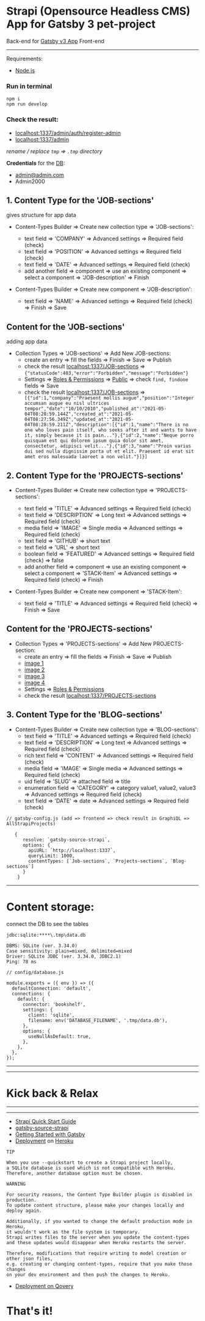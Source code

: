 # Strapi (Opensource Headless CMS) App for Gatsby 3 pet-project

Back-end for [Gatsby v3 App](https://github.com/WebDevelopUa/gatsby_02) Front-end

-------

Requirements:

- [Node.js](https://nodejs.org/uk/)

### Run in terminal

``` 
npm i
npm run develop
```

### Check the result:

- [localhost:1337/admin/auth/register-admin](http://localhost:1337/admin/auth/register-admin)
- [localhost:1337/admin](http://localhost:1337/admin)

*rename / replace ```tmp``` => ```.tmp``` directory*

**Credentials** for the [DB](./tmp/data.db):

- admin@admin.com
- Admin2000

## 1. Content Type for the 'JOB-sections'

gives structure for app data

* Content-Types Builder => Create new collection type => 'JOB-sections':
  - text field => 'COMPANY' => Advanced settings => Required field (check)
  - text field => 'POSITION' => Advanced settings => Required field (check)
  - text field => 'DATE' => Advanced settings => Required field (check)
  - add another field => component => use an existing component => select a component => 'JOB-description' => Finish

* Content-Types Builder => Create new component => 'JOB-description':
  - text field => 'NAME' => Advanced settings => Required field (check) => Finish => Save

## Content for the 'JOB-sections'

adding app data

* Collection Types => 'JOB-sections' => Add New JOB-sections:
  - create an entry => fill the fields => Finish => Save => Publish
  - check the result [localhost:1337/JOB-sections](http://localhost:1337/JOB-sections)
    => ```{"statusCode":403,"error":"Forbidden","message":"Forbidden"}```
  - Settings => [Roles & Permissions](http://localhost:1337/admin/settings/users-permissions/roles)
    => [Public](http://localhost:1337/admin/settings/users-permissions/roles/2) => check ```find, findone ``` fields =>
    Save
  - check the result [localhost:1337/JOB-sections](http://localhost:1337/JOB-sections)
    => ``` [{"id":1,"company":"Praesent mollis augue","position":"Integer accumsan augue eu nisl ultrices tempor","date":"10/10/2010","published_at":"2021-05-04T08:28:59.144Z","created_at":"2021-05-04T08:27:56.349Z","updated_at":"2021-05-04T08:28:59.211Z","description":[{"id":1,"name":"There is no one who loves pain itself, who seeks after it and wants to have it, simply because it is pain..."},{"id":2,"name":"Neque porro quisquam est qui dolorem ipsum quia dolor sit amet, consectetur, adipisci velit..."},{"id":3,"name":"Proin varius dui sed nulla dignissim porta ut et elit. Praesent id erat sit amet eros malesuada laoreet a non velit."}]}]```

## 2. Content Type for the 'PROJECTS-sections'

* Content-Types Builder => Create new collection type => 'PROJECTS-sections':
  - text field => 'TITLE' => Advanced settings => Required field (check)
  - text field => 'DESCRIPTION' => Long text => Advanced settings => Required field (check)
  - media field => 'IMAGE' => Single media => Advanced settings => Required field (check)
  - text field => 'GITHUB' => short text
  - text field => 'URL' => short text
  - boolean field => 'FEATURED' => Advanced settings => Required field (check) => false
  - add another field => component => use an existing component => select a component => 'STACK-Item' => Advanced
    settings => Required field (check) => Finish


* Content-Types Builder => Create new component => 'STACK-Item':
  - text field => 'TITLE' => Advanced settings => Required field (check) => Finish => Save

## Content for the 'PROJECTS-sections'

* Collection Types => 'PROJECTS-sections' => Add New PROJECTS-section:
  - create an entry => fill the fields => Finish => Save => Publish
  - [image 1](https://raw.githubusercontent.com/WebDevelopUa/gatsby_02/master/src/assets/projects-1.jpg)
  - [image 2](https://raw.githubusercontent.com/WebDevelopUa/gatsby_02/master/src/assets/projects-2.jpg)
  - [image 3](https://raw.githubusercontent.com/WebDevelopUa/gatsby_02/master/src/assets/projects-3.jpg)
  - [image 4](https://raw.githubusercontent.com/WebDevelopUa/gatsby_02/master/src/assets/projects-4.jpg)
  - Settings => [Roles & Permissions](http://localhost:1337/admin/settings/users-permissions/roles)
  - check the result [localhost:1337/PROJECTS-sections](http://localhost:1337/PROJECTS-sections)

## 3. Content Type for the 'BLOG-sections'

* Content-Types Builder => Create new collection type => 'BLOG-sections':
  - text field => 'TITLE' => Advanced settings => Required field (check)
  - text field => 'DESCRIPTION' => Long text => Advanced settings => Required field (check)
  - rich text field => 'CONTENT' => Advanced settings => Required field (check)
  - media field => 'IMAGE' => Single media => Advanced settings => Required field (check)
  - uid field => 'SLUG' => attached field => title
  - enumeration field => 'CATEGORY' => category value1, value2, value3 => Advanced settings => Required field (check)
  - text field => 'DATE' => date => Advanced settings => Required field (check)

``` 
// gatsby-config.js (add => frontend => check result in GraphiQL => AllStrapiProjects)

   {
      resolve: `gatsby-source-strapi`,
      options: {
        apiURL: `http://localhost:1337`,  
        queryLimit: 1000,
        contentTypes: [`Job-sections`, `Projects-sections`, `Blog-sections`]
      }
    }
```

-------

# Content storage:

connect the DB to see the tables

``` 
jdbc:sqlite:****\.tmp\data.db

DBMS: SQLite (ver. 3.34.0)
Case sensitivity: plain=mixed, delimited=mixed
Driver: SQLite JDBC (ver. 3.34.0, JDBC2.1)
Ping: 78 ms
```

``` 
// config/database.js

module.exports = ({ env }) => ({
  defaultConnection: 'default',
  connections: {
    default: {
      connector: 'bookshelf',
      settings: {
        client: 'sqlite',
        filename: env('DATABASE_FILENAME', '.tmp/data.db'),
      },
      options: {
        useNullAsDefault: true,
      },
    },
  },
});

```

-----
-----

# Kick back & Relax

-----
-----

- [Strapi Quick Start Guide](https://strapi.io/documentation/developer-docs/latest/getting-started/quick-start.html#_1-install-strapi-and-create-a-new-project)
- [gatsby-source-strapi](https://www.npmjs.com/package/gatsby-source-strapi)
- [Getting Started with Gatsby](https://strapi.io/documentation/developer-docs/latest/developer-resources/content-api/integrations/gatsby.html#create-a-gatsby-app)
- [Deployment](https://strapi.io/documentation/developer-docs/latest/setup-deployment-guides/deployment.html)
  on [Heroku](https://strapi.io/documentation/developer-docs/latest/setup-deployment-guides/deployment/hosting-guides/heroku.html)

``` 
TIP

When you use --quickstart to create a Strapi project locally, 
a SQLite database is used which is not compatible with Heroku. 
Therefore, another database option must be chosen.
```

``` 
WARNING

For security reasons, the Content Type Builder plugin is disabled in production. 
To update content structure, please make your changes locally and deploy again.

Additionally, if you wanted to change the default production mode in Heroku, 
it wouldn't work as the file system is temporary. 
Strapi writes files to the server when you update the content-types 
and these updates would disappear when Heroku restarts the server.

Therefore, modifications that require writing to model creation or other json files, 
e.g. creating or changing content-types, require that you make those changes 
on your dev environment and then push the changes to Heroku.
```

- [Deployment on Qovery](https://strapi.io/documentation/developer-docs/latest/setup-deployment-guides/deployment/hosting-guides/qovery.html#deploying-with-the-web-interface)

# That's it!
